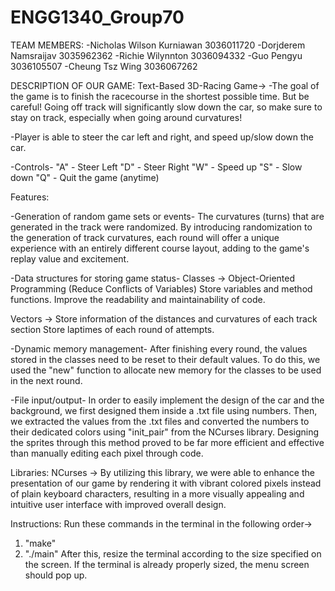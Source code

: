 # ENGG1340_Group70
TEAM MEMBERS:
-Nicholas Wilson Kurniawan 3036011720
-Dorjderem Namsraijav 3035962362 
-Richie Wilynnton 3036094332
-Guo Pengyu 3036105507
-Cheung Tsz Wing 3036067262

DESCRIPTION OF OUR GAME:
Text-Based 3D-Racing Game->
-The goal of the game is to finish the racecourse in the shortest possible time. But be careful! 
Going off track will significantly slow down the car, so make sure to stay on track, especially when 
going around curvatures! 

-Player is able to steer the car left and right, and speed up/slow down the car.

-Controls-
"A" - Steer Left
"D" - Steer Right
"W" - Speed up
"S" - Slow down
"Q" - Quit the game (anytime)

Features:

-Generation of random game sets or events-
The curvatures (turns) that are generated in the track were randomized.
By introducing randomization to the generation of track curvatures, each round will offer a unique experience
with an entirely different course layout, adding to the game's replay value and excitement.

-Data structures for storing game status-
Classes ->
Object-Oriented Programming (Reduce Conflicts of Variables)
Store variables and method functions.
Improve the readability and maintainability of code.

Vectors ->
Store information of the distances and curvatures of each track section
Store laptimes of each   round of attempts.

-Dynamic memory management-
After finishing every round, the values stored in the classes need to be reset
to their default values. 
To do this, we used the "new" function to allocate new memory for the classes to be used in the 
next round.

-File input/output-
In order to easily implement the design of the car and the background, we first designed them
inside a .txt file using numbers. Then, we extracted the values from the .txt files and converted the
numbers to their dedicated colors using "init_pair" from the NCurses library. 
Designing the sprites through this method proved to be far more efficient and effective 
than manually editing each pixel through code.

Libraries:
NCurses -> 
By utilizing this library, we were able to enhance the presentation of our game by rendering it with vibrant colored pixels instead of plain keyboard characters, 
resulting in a more visually appealing and intuitive user interface with improved overall design.

Instructions:
Run these commands in the terminal in the following order->
1. "make"
2. "./main"
After this, resize the terminal according to the size specified on the screen. If the terminal is already properly sized, 
the menu screen should pop up.


